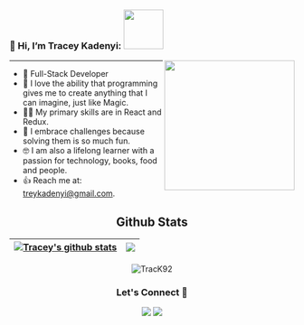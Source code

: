 ### 👋 Hi, I’m Tracey Kadenyi:  <img src="https://media.giphy.com/media/26Fxy3Iz1ari8oytO/giphy.gif" width="70">
<img align='right' src="https://d207ibygpg2z1x.cloudfront.net/image/upload/c_scale,f_auto,q_auto,w_440,h_330/v1/events/dzazc0qum2f7ab62dai4.png" width="230">

***

- :woman: Full-Stack Developer
- 🌱 I love the ability that programming gives me to create anything that I can imagine, just like Magic. 
- :woman_technologist: My primary skills are in React and Redux. 
- 👀 I embrace challenges because solving them is so much fun.
- :nerd_face: I am also a lifelong learner with a passion for technology, books, food and people.
- 👍 Reach me at: treykadenyi@gmail.com.



<h2 align="center">Github Stats</h2>

| <a href="https://github-readme-stats.vercel.app/api?username=TracK92"><img align="center" src="https://github-readme-stats.vercel.app/api?username=TracK92&show_icons=true&include_all_commits=true&theme=buefy&hide_border=true" alt="Tracey's github stats" /></a> | <a href="https://github-readme-stats.vercel.app/api?username=TracK92"><img align="center" src="https://github-readme-stats.vercel.app/api/top-langs/?username=TracK92&layout=compact&theme=buefy&hide_border=true" /></a> |
| ----------------------------------------------------------------------------------------------------------------------------------------------------------------------------------------------------------------------------------------------------------- | ---------------------------------------------------------------------------------------------------------------------------------------------------------------------------------------------------------------- |

<p align="center"><img src="https://github-readme-streak-stats.herokuapp.com/?user=TracK92&theme=radical" alt="TracK92" /></p>
  
<h3 align="center">Let's Connect 🤝</h3>
<div align="center">
<a target="_blank"
href="https://www.linkedin.com/in/tracy-kadenyi-9bb90287"><img
src="https://img.shields.io/badge/-LinkedIn-0077b5?style=for-the-badge&logo=LinkedIn&logoColor=white"></img></a> <a target="_blank"
href="https://lizdev.hashnode.dev/"></a> <a target="_blank"
href="https://twitter.com/traci_K7"><img
src="https://img.shields.io/badge/-Twitter-1DA1F2?style=for-the-badge&logo=Twitter&logoColor=white"></img></a>
<div/>



